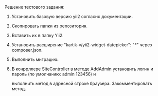 Решение тестового задания:

1. Установить базовую версию yii2 согласно документации.

2. Скопировать папки из репозитория.

3. Вставить их в папку Yii2.

4. Установить расширение "kartik-v/yii2-widget-datepicker": "*" через composer.json.

5. Выполнить миграцию.

6. В конррллере SiteController в методе AddAdmin установить логин и пароль (по умолчанию: admin 123456) и

   выполнить метод в адресной строке браузера. Закомментировать метод.